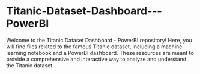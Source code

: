 # Titanic-Dataset-Dashboard---PowerBI
Welcome to the Titanic Dataset Dashboard - PowerBI repository! Here, you will find files related to the famous Titanic dataset, including a machine learning notebook and a PowerBI dashboard. These resources are meant to provide a comprehensive and interactive way to analyze and understand the Titanic dataset.
